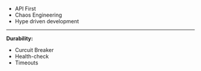 - API First
- Chaos Engineering
- Hype driven development
---------------------------------------------
**Durability:**
- Curcuit Breaker
- Health-check
- Timeouts
